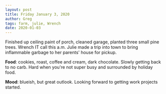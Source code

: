 ```yaml
---
layout: post
title: Friday January 3, 2020
author: Greg
tags: farm, julie, Wrench
date: 2020-01-03
---
```


Finished up ceiling paint of porch, cleaned garage, planted three small pine trees. Wrench IT call this a.m. Julie made a trip into town to bring inflammable garbage to her parents' house for pickup.

**Food**: cookies, roast, coffee and cream, dark chocolate. Slowly getting back to no carb. Hard when you're not super busy and surrounded by holiday food.

**Mood**: blueish, but great outlook. Looking forward to getting work projects started.
